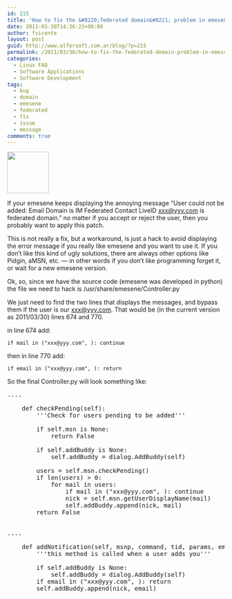 ```yaml
---
id: 215
title: 'How to fix the &#8220;federated domain&#8221; problem in emesene'
date: 2011-03-30T14:36:23+00:00
author: fvicente
layout: post
guid: http://www.alfersoft.com.ar/blog/?p=215
permalink: /2011/03/30/how-to-fix-the-federated-domain-problem-in-emesene/
categories:
  - Linux FAQ
  - Software Applications
  - Software Development
tags:
  - bug
  - domain
  - emesene
  - federated
  - fix
  - issue
  - message
comments: true
---
```

[<img src="http://www.alfersoft.com.ar/blog/wp-content/uploads/2011/03/emesene-logo.png" alt="" title="emesene-logo" width="96" height="96" class="alignleft size-full wp-image-217" />](http://www.alfersoft.com.ar/blog/wp-content/uploads/2011/03/emesene-logo.png)
  
If your emesene keeps displaying the annoying message &#8220;User could not be added: Email Domain is IM Federated Contact LiveID xxx@yyy.com is federated domain.&#8221; no matter if you accept or reject the user, then you probably want to apply this patch.
  
This is not really a fix, but a workaround, is just a hack to avoid displaying the error message if you really like emesene and you want to use it. If you don&#8217;t like this kind of ugly solutions, there are always other options like Pidgin, aMSN, etc. &#8212; in other words if you don&#8217;t like programming forget it, or wait for a new emesene version.
  
<!--more-->


  
Ok, so, since we have the source code (emesene was developed in python) the file we need to hack is /usr/share/emesene/Controller.py
  
We just need to find the two lines that displays the messages, and bypass them if the user is our xxx@yyy.com. That would be (in the current version as 2011/03/30) lines 674 and 770.

in line 674 add:
  
`if mail in ("xxx@yyy.com", ): continue`

then in line 770 add:
  
`if email in ("xxx@yyy.com", ): return`

So the final Controller.py will look something like:

<pre>....

    def checkPending(self):
        '''Check for users pending to be added'''

        if self.msn is None:
            return False

        if self.addBuddy is None:
            self.addBuddy = dialog.AddBuddy(self)

        users = self.msn.checkPending()
        if len(users) > 0:
            for mail in users:
                if mail in ("xxx@yyy.com", ): continue
                nick = self.msn.getUserDisplayName(mail)
                self.addBuddy.append(nick, mail)
        return False


....

    def addNotification(self, msnp, command, tid, params, email, nick):
        '''this method is called when a user adds you'''

        if self.addBuddy is None:
            self.addBuddy = dialog.AddBuddy(self)
        if email in ("xxx@yyy.com", ): return
        self.addBuddy.append(nick, email)

</pre>
